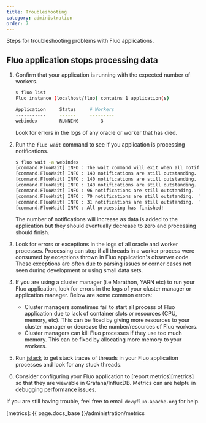 ```yaml
---
title: Troubleshooting
category: administration
order: 7
---
```


Steps for troubleshooting problems with Fluo applications.

## Fluo application stops processing data

1. Confirm that your application is running with the expected number of workers. 
    ```bash
    $ fluo list
    Fluo instance (localhost/fluo) contains 1 application(s)

    Application     Status     # Workers
    -----------     ------     ---------
    webindex        RUNNING        3
    ```
   Look for errors in the logs of any oracle or worker that has died.

1. Run the `fluo wait` command to see if you application is processing notifications. 
    ```bash
    $ fluo wait -a webindex
    [command.FluoWait] INFO : The wait command will exit when all notifications are processed
    [command.FluoWait] INFO : 140 notifications are still outstanding.  Will try again in 10 seconds...
    [command.FluoWait] INFO : 140 notifications are still outstanding.  Will try again in 10 seconds...
    [command.FluoWait] INFO : 140 notifications are still outstanding.  Will try again in 10 seconds...
    [command.FluoWait] INFO : 96 notifications are still outstanding.  Will try again in 10 seconds...
    [command.FluoWait] INFO : 70 notifications are still outstanding.  Will try again in 10 seconds...
    [command.FluoWait] INFO : 31 notifications are still outstanding.  Will try again in 10 seconds...
    [command.FluoWait] INFO : All processing has finished!
    ```
   The number of notifications will increase as data is added to the application but they should eventually decrease
   to zero and processing should finish.

1. Look for errors or exceptions in the logs of all oracle and worker processes. Processing can stop if all threads
   in a worker process were consumed by exceptions thrown in Fluo application's observer code. These exceptions
   are often due to parsing issues or corner cases not seen during development or using small data sets.

1. If you are using a cluster manager (i.e Marathon, YARN etc) to run your Fluo application, look for errors in the logs of
   your cluster manager or application manager.  Below are some common errors: 

    * Cluster managers sometimes fail to start all process of Fluo application due to lack of container slots or resources (CPU, memory, etc).
      This can be fixed by giving more resources to your cluster manager or decrease the number/resources of Fluo workers.
    * Cluster managers can kill Fluo processes if they use too much memory. This can be fixed by allocating more memory to your workers.

1. Run [jstack] to get stack traces of threads in your Fluo application processes and look for any stuck threads.

1. Consider configuring your Fluo application to [report metrics][metrics] so that they are viewable in Grafana/InfluxDB. Metrics
   can are helpfu in debugging performance issues.

If you are still having trouble, feel free to email `dev@fluo.apache.org` for help.

[jstack]: https://docs.oracle.com/javase/8/docs/technotes/tools/unix/jstack.html
[metrics]: {{ page.docs_base }}/administration/metrics

